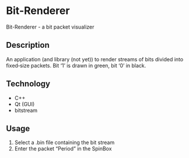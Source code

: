 
# Bit-Renderer
Bit-Renderer - a bit packet visualizer

## Description 
An application (and library (not yet)) to render streams of bits divided into fixed‑size packets. Bit ‘1’ is drawn in green, bit ‘0’ in black. 

## Technology
- C++
- Qt (GUI)
- bitstream

## Usage 
1. Select a .bin file containing the bit stream
2. Enter the packet “Period” in the SpinBox
